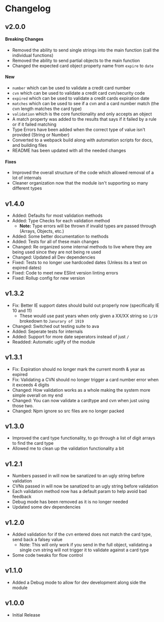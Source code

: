 # Changelog

## v2.0.0

#### Breaking Changes

- Removed the ability to send single strings into the main function (call the individual functions)
- Removed the ability to send partial objects to the main function
- Changed the expected card object property name from `expire` to `date`

#### New

- `number` which can be used to validate a credit card number
- `cvn` which can be used to validate a credit card cvn/security code
- `expired` which can be used to validate a credit cards expiration date
- `matches` which can be used to see if a cvn and a card number match (the cvn length matches the card type)
- `validation` which is the core functionality and only accepts an object
- A match property was added to the results that says if it failed by a rule or if it failed matching
- Type Errors have been added when the correct type of value isn't provided (String or Number)
- Converted to a webpack build along with automation scripts for docs, and building files
- README has been updated with all the needed changes

#### Fixes

- Improved the overall structure of the code which allowed removal of a lot of internals
- Cleaner organization now that the module isn't supporting so many different types

## v1.4.0

- Added: Defaults for most validation methods
- Added: Type Checks for each validation method
   - **Note:** Type errors will be thrown if invalid types are passed through (Arrays, Objects, etc.)
- Added: Some better documentation to methods
- Added: Tests for all of these main changes
- Changed: Re organized some internal methods to live where they are being used since they are not being re used
- Changed: Updated all Dev dependencies
- Fixed: Tests to no longer use hardcoded dates (Unless its a test on expired dates)
- Fixed: Code to meet new ESlint version linting errors
- Fixed: Rollup config for new version


## v1.3.2

- Fix: Better IE support dates should build out properly now (specifically IE 10 and 11)
   - These would use past years when only given a XX/XX string so `1/19` brokedown to `Janurary of 1919`
- Changed: Switched out testing suite to ava
- Added: Seperate tests for internals
- Added: Support for more date seperators instead of just `/`
- Readded: Automatic uglify of the module

## v1.3.1

- Fix: Expiration should no longer mark the current month & year as expired
- Fix: Validating a CVN should no longer trigger a card number error when it exceeds 4 digits
- Changed: How validation works as a whole making the system more simple overall on my end
- Changed: You can now validate a cardtype and cvn when just using those two.
- Changed: Npm ignore so src files are no longer packed

## v1.3.0

- Improved the card type functionality, to go through a list of digit arrays to find the card type
- Allowed me to clean up the validation functionality a bit

## v1.2.1

- Numbers passed in will now be sanatized to an ugly string before validation
- CVNs passed in will now be sanatized to an ugly string before validation
- Each validation method now has a default param to help avoid bad feedback
- Debug mode has been removed as it is no longer needed
- Updated some dev dependencies

## v1.2.0

- Added validation for if the cvn entered does not match the card type, send back a falsey value
  - Note: This will only work if you send in the full object, validating a single cvn string will not trigger it to validate against a card type
- Some code tweaks for flow control

## v1.1.0

- Added a Debug mode to allow for dev development along side the module

## v1.0.0

- Initial Release

